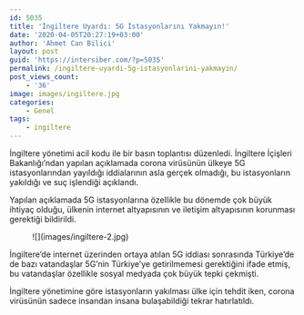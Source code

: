 ```yaml
---
id: 5035
title: 'İngiltere Uyardı: 5G İstasyonlarını Yakmayın!'
date: '2020-04-05T20:27:19+03:00'
author: 'Ahmet Can Bilici'
layout: post
guid: 'https://intersiber.com/?p=5035'
permalink: /ingiltere-uyardi-5g-istasyonlarini-yakmayin/
post_views_count:
    - '36'
image: images/ingiltere.jpg
categories:
    - Genel
tags:
    - ingiltere
---
```


İngiltere yönetimi acil kodu ile bir basın toplantısı düzenledi. İngiltere İçişleri Bakanlığı’ndan yapılan açıklamada corona virüsünün ülkeye 5G istasyonlarından yayıldığı iddialarının asla gerçek olmadığı, bu istasyonların yakıldığı ve suç işlendiği açıklandı.

Yapılan açıklamada 5G istasyonlarına özellikle bu dönemde çok büyük ihtiyaç olduğu, ülkenin internet altyapısının ve iletişim altyapısının korunması gerektiği bildirildi.

<figure class="wp-block-image size-large">![](images/ingiltere-2.jpg)</figure>İngiltere’de internet üzerinden ortaya atılan 5G iddiası sonrasında Türkiye’de de bazı vatandaşlar 5G’nin Türkiye’ye getirilmemesi gerektiğini ifade etmiş, bu vatandaşlar özellikle sosyal medyada çok büyük tepki çekmişti.

İngiltere yönetimine göre istasyonların yakılması ülke için tehdit iken, corona virüsünün sadece insandan insana bulaşabildiği tekrar hatırlatıldı.